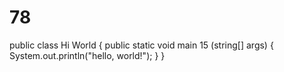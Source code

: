 # 78
public class Hi World {
    public static void main 15 (string[] args) {
        System.out.println("hello, world!");
    }
}
